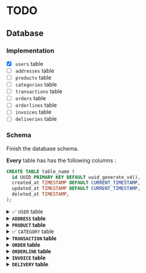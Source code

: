 <!-- markdownlint-disable MD033 -->

# TODO

## Database

### Implementation

- [x] `users` table
- [ ] `addresses` table
- [ ] `products` table
- [ ] `categories` table
- [ ] `transactions` table
- [ ] `orders` table
- [ ] `orderlines` table
- [ ] `invoices` table
- [ ] `deliveries` table

### Schema

Finish the database schema.

**Every** table has has the following columns :

```sql
CREATE TABLE table_name (
  id UUID PRIMARY KEY DEFAULT uuid_generate_v4(),
  created_at TIMESTAMP DEFAULT CURRENT_TIMESTAMP,
  updated_at TIMESTAMP DEFAULT CURRENT_TIMESTAMP,
  deleted_at TIMESTAMP,
);
```

<details>
<summary><i></i>
  <code>USER</code> table
</summary>

```sql
CREATE TABLE users (
  email VARCHAR(255) NOT NULL UNIQUE,
  password VARCHAR(255) NOT NULL,
  api_key VARCHAR(255) NOT NULL UNIQUE,
  firstname VARCHAR(255),
  lastname VARCHAR(255),
  role VARCHAR(255) DEFAULT 'ROLE_USER',
);
```

</details>

<details>
<summary>
  <code>ADDRESS</code> table
</summary>

```sql
CREATE TABLE addresses (
  user_id UUID REFERENCES users(id),
  address VARCHAR(255) NOT NULL,
  town VARCHAR(255),
  zip VARCHAR(255),
  country VARCHAR(255),
  phone VARCHAR(255),
);
```

</details>

<details>
<summary>
  <code>PRODUCT</code> table
</summary>

```sql
CREATE TABLE products (
  name VARCHAR(255) NOT NULL,
  description TEXT,
  price DECIMAL(10, 2),
  tax DECIMAL(10, 2),
  stock INTEGER,
  stock_virtual INTEGER,
  image VARCHAR(255),
  alert INTEGER,
  status INTEGER DEFAULT 0,
);
```

</details>

<details>
<summary><i></i>
  <code>CATEGORY</code> table
</summary>

```sql
CREATE TABLE categories (
  name VARCHAR(255) NOT NULL,
  slug VARCHAR(255) NOT NULL UNIQUE,
  description TEXT,
  status INTEGER DEFAULT 0,
);
```

</details>

<details>
<summary>
  <code>TRANSACTION</code> table
</summary>

```sql
CREATE TABLE transactions (
  user_id UUID REFERENCES users(id),
  total_price DECIMAL(10, 2),
  status INTEGER DEFAULT 0,
);
```

</details>

<details>
<summary>
  <code>ORDER</code> table
</summary>

```sql
CREATE TABLE orders (
  user_id UUID REFERENCES users(id),
  status INTEGER DEFAULT 0,
);
```

</details>

<details>
<summary>
  <code>ORDERLINE</code> table
</summary>

```sql
CREATE TABLE orderlines (
  order_id INTEGER REFERENCES orders(id),
  product_id INTEGER REFERENCES products(id),
  quantity INTEGER,
);
```

</details>

<details>
<summary>
  <code>INVOICE</code> table
</summary>

```sql
CREATE TABLE invoices (
  order_id INTEGER REFERENCES orders(id),
  transaction_id UUID REFERENCES transactions(id),
  type INTEGER DEFAULT,
  status INTEGER DEFAULT 0,
);
```

</details>

<details>
<summary>
  <code>DELIVERY</code> table
</summary>

```sql
CREATE TABLE deliveries (
  code VARCHAR(255),
  order_id INTEGER REFERENCES orders(id),
  address_id INTEGER REFERENCES addresses(id),
  status INTEGER DEFAULT 0,
);
```

</details>

<style>
  summary {
    cursor: pointer;
  }
  summary:hover, summary:focus {
    background-color: #ddd;
    color: #333;
  }
  summary:not(:has(>i)) {
    font-weight: bold;
  }
  summary > i::before {
    content: '✅';
    font-style: normal;
  }
  i.wip::before {
    content: '🚧';
  }
</style>
